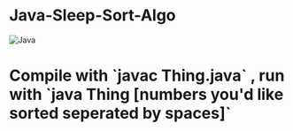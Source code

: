 # Java-Sleep-Sort-Algo
![Java](https://img.shields.io/badge/java-%23ED8B00.svg?style=for-the-badge&logo=java&logoColor=white)

<h1>Compile with `javac Thing.java` , run with `java Thing [numbers you'd like sorted seperated by spaces]`</h1>
